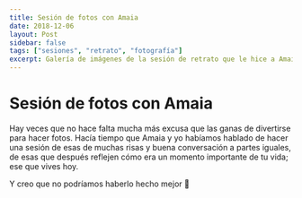 ```yaml
---
title: Sesión de fotos con Amaia
date: 2018-12-06
layout: Post
sidebar: false
tags: ["sesiones", "retrato", "fotografía"]
excerpt: Galería de imágenes de la sesión de retrato que le hice a Amaia.
---
```


# Sesión de fotos con Amaia

Hay veces que no hace falta mucha más excusa que las ganas de divertirse para hacer fotos. Hacía tiempo que Amaia y yo habíamos hablado de hacer una sesión de esas de muchas risas y buena conversación a partes iguales, de esas que después reflejen cómo era un momento importante de tu vida; ese que vives hoy.

Y creo que no podríamos haberlo hecho mejor 🙂

<div class="flex flex-col ">
<Photo  name="amaia_2.jpg" />
<Photo  name="amaia_3.jpg" />
<Photo  name="amaia_1.jpg" />
<Photo  name="amaia_5.jpg" />
<Photo  name="amaia_6.jpg" />
<Photo  name="amaia_7.jpg" />
<Photo  name="amaia_8.jpg" />
<Photo  name="amaia_4.jpg" />
<Photo  name="amaia_9.jpg" />
<Photo  name="amaia_10.jpg"/>
</div>
